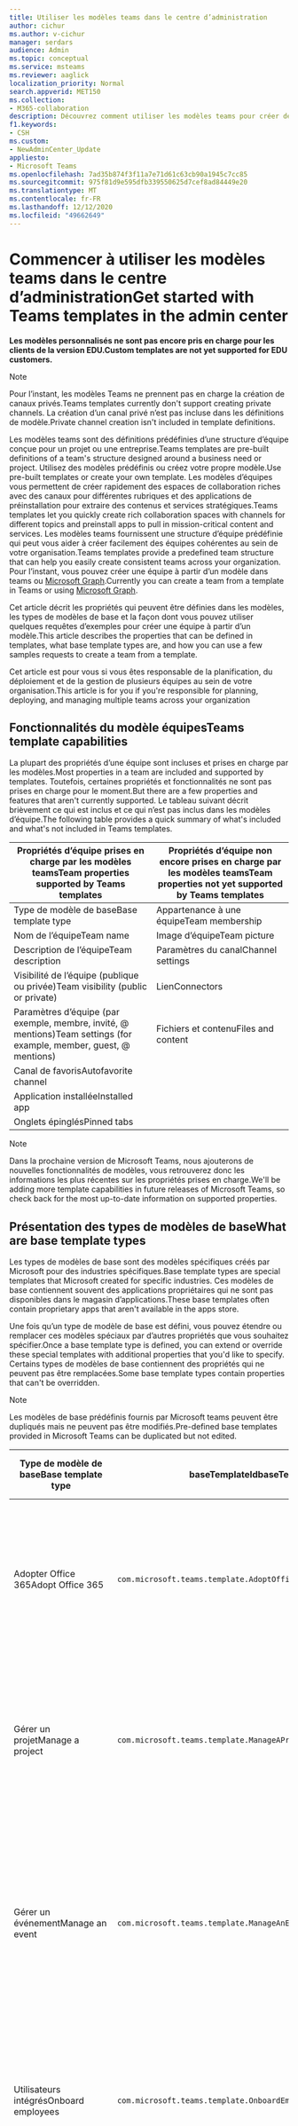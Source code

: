 ```yaml
---
title: Utiliser les modèles teams dans le centre d’administration
author: cichur
ms.author: v-cichur
manager: serdars
audience: Admin
ms.topic: conceptual
ms.service: msteams
ms.reviewer: aaglick
localization_priority: Normal
search.appverid: MET150
ms.collection:
- M365-collaboration
description: Découvrez comment utiliser les modèles teams pour créer des espaces de collaboration avec des canaux pour différentes rubriques utilisant des modèles préinstallés.
f1.keywords:
- CSH
ms.custom:
- NewAdminCenter_Update
appliesto:
- Microsoft Teams
ms.openlocfilehash: 7ad35b874f3f11a7e71d61c63cb90a1945c7cc85
ms.sourcegitcommit: 975f81d9e595dfb339550625d7cef8ad84449e20
ms.translationtype: MT
ms.contentlocale: fr-FR
ms.lasthandoff: 12/12/2020
ms.locfileid: "49662649"
---
```

# <a name="get-started-with-teams-templates-in-the-admin-center"></a><span data-ttu-id="7ae90-103">Commencer à utiliser les modèles teams dans le centre d’administration</span><span class="sxs-lookup"><span data-stu-id="7ae90-103">Get started with Teams templates in the admin center</span></span>

<span data-ttu-id="7ae90-104">**Les modèles personnalisés ne sont pas encore pris en charge pour les clients de la version EDU.**</span><span class="sxs-lookup"><span data-stu-id="7ae90-104">**Custom templates are not yet supported for EDU customers.**</span></span>

> [!NOTE]
> <span data-ttu-id="7ae90-105">Pour l’instant, les modèles Teams ne prennent pas en charge la création de canaux privés.</span><span class="sxs-lookup"><span data-stu-id="7ae90-105">Teams templates currently don't support creating private channels.</span></span> <span data-ttu-id="7ae90-106">La création d’un canal privé n’est pas incluse dans les définitions de modèle.</span><span class="sxs-lookup"><span data-stu-id="7ae90-106">Private channel creation isn't included in template definitions.</span></span>

<span data-ttu-id="7ae90-107">Les modèles teams sont des définitions prédéfinies d’une structure d’équipe conçue pour un projet ou une entreprise.</span><span class="sxs-lookup"><span data-stu-id="7ae90-107">Teams templates are pre-built definitions of a team's structure designed around a business need or project.</span></span> <span data-ttu-id="7ae90-108">Utilisez des modèles prédéfinis ou créez votre propre modèle.</span><span class="sxs-lookup"><span data-stu-id="7ae90-108">Use pre-built templates or create your own template.</span></span> <span data-ttu-id="7ae90-109">Les modèles d’équipes vous permettent de créer rapidement des espaces de collaboration riches avec des canaux pour différentes rubriques et des applications de préinstallation pour extraire des contenus et services stratégiques.</span><span class="sxs-lookup"><span data-stu-id="7ae90-109">Teams templates let you quickly create rich collaboration spaces with channels for different topics and preinstall apps to pull in mission-critical content and services.</span></span> <span data-ttu-id="7ae90-110">Les modèles teams fournissent une structure d’équipe prédéfinie qui peut vous aider à créer facilement des équipes cohérentes au sein de votre organisation.</span><span class="sxs-lookup"><span data-stu-id="7ae90-110">Teams templates provide a predefined team structure that can help you easily create consistent teams across your organization.</span></span> <span data-ttu-id="7ae90-111">Pour l’instant, vous pouvez créer une équipe à partir d’un modèle dans teams ou [Microsoft Graph](get-started-with-teams-templates.md).</span><span class="sxs-lookup"><span data-stu-id="7ae90-111">Currently you can create a team from a template in Teams or using [Microsoft Graph](get-started-with-teams-templates.md).</span></span>

<span data-ttu-id="7ae90-112">Cet article décrit les propriétés qui peuvent être définies dans les modèles, les types de modèles de base et la façon dont vous pouvez utiliser quelques requêtes d’exemples pour créer une équipe à partir d’un modèle.</span><span class="sxs-lookup"><span data-stu-id="7ae90-112">This article describes the properties that can be defined in templates, what base template types are, and how you can use a few samples requests to create a team from a template.</span></span>

<span data-ttu-id="7ae90-113">Cet article est pour vous si vous êtes responsable de la planification, du déploiement et de la gestion de plusieurs équipes au sein de votre organisation.</span><span class="sxs-lookup"><span data-stu-id="7ae90-113">This article is for you if you're responsible for planning, deploying, and managing multiple teams across your organization</span></span>

## <a name="teams-template-capabilities"></a><span data-ttu-id="7ae90-114">Fonctionnalités du modèle équipes</span><span class="sxs-lookup"><span data-stu-id="7ae90-114">Teams template capabilities</span></span>

<span data-ttu-id="7ae90-115">La plupart des propriétés d’une équipe sont incluses et prises en charge par les modèles.</span><span class="sxs-lookup"><span data-stu-id="7ae90-115">Most properties in a team are included and supported by templates.</span></span> <span data-ttu-id="7ae90-116">Toutefois, certaines propriétés et fonctionnalités ne sont pas prises en charge pour le moment.</span><span class="sxs-lookup"><span data-stu-id="7ae90-116">But there are a few properties and features that aren't currently supported.</span></span> <span data-ttu-id="7ae90-117">Le tableau suivant décrit brièvement ce qui est inclus et ce qui n’est pas inclus dans les modèles d’équipe.</span><span class="sxs-lookup"><span data-stu-id="7ae90-117">The following table provides a quick summary of what's included and what's not included in Teams templates.</span></span>

| <span data-ttu-id="7ae90-118">**Propriétés d’équipe prises en charge par les modèles teams**</span><span class="sxs-lookup"><span data-stu-id="7ae90-118">**Team properties supported by Teams templates**</span></span> | <span data-ttu-id="7ae90-119">**Propriétés d’équipe non encore prises en charge par les modèles teams**</span><span class="sxs-lookup"><span data-stu-id="7ae90-119">**Team properties not yet supported by Teams templates**</span></span> |
| ------------------------------------------------ | -------------------------------------------------------- |
| <span data-ttu-id="7ae90-120">Type de modèle de base</span><span class="sxs-lookup"><span data-stu-id="7ae90-120">Base template type</span></span> | <span data-ttu-id="7ae90-121">Appartenance à une équipe</span><span class="sxs-lookup"><span data-stu-id="7ae90-121">Team membership</span></span> |
| <span data-ttu-id="7ae90-122">Nom de l’équipe</span><span class="sxs-lookup"><span data-stu-id="7ae90-122">Team name</span></span> | <span data-ttu-id="7ae90-123">Image d’équipe</span><span class="sxs-lookup"><span data-stu-id="7ae90-123">Team picture</span></span> |
| <span data-ttu-id="7ae90-124">Description de l’équipe</span><span class="sxs-lookup"><span data-stu-id="7ae90-124">Team description</span></span> | <span data-ttu-id="7ae90-125">Paramètres du canal</span><span class="sxs-lookup"><span data-stu-id="7ae90-125">Channel settings</span></span> |
| <span data-ttu-id="7ae90-126">Visibilité de l’équipe (publique ou privée)</span><span class="sxs-lookup"><span data-stu-id="7ae90-126">Team visibility (public or private)</span></span> | <span data-ttu-id="7ae90-127">Lien</span><span class="sxs-lookup"><span data-stu-id="7ae90-127">Connectors</span></span> |
| <span data-ttu-id="7ae90-128">Paramètres d’équipe (par exemple, membre, invité, @ mentions)</span><span class="sxs-lookup"><span data-stu-id="7ae90-128">Team settings (for example, member, guest, @ mentions)</span></span> | <span data-ttu-id="7ae90-129">Fichiers et contenu</span><span class="sxs-lookup"><span data-stu-id="7ae90-129">Files and content</span></span> |
| <span data-ttu-id="7ae90-130">Canal de favoris</span><span class="sxs-lookup"><span data-stu-id="7ae90-130">Autofavorite channel</span></span> | |
| <span data-ttu-id="7ae90-131">Application installée</span><span class="sxs-lookup"><span data-stu-id="7ae90-131">Installed app</span></span> | |
| <span data-ttu-id="7ae90-132">Onglets épinglés</span><span class="sxs-lookup"><span data-stu-id="7ae90-132">Pinned tabs</span></span> | |

> [!NOTE]
> <span data-ttu-id="7ae90-133">Dans la prochaine version de Microsoft Teams, nous ajouterons de nouvelles fonctionnalités de modèles, vous retrouverez donc les informations les plus récentes sur les propriétés prises en charge.</span><span class="sxs-lookup"><span data-stu-id="7ae90-133">We'll be adding more template capabilities in future releases of Microsoft Teams, so check back for the most up-to-date information on supported properties.</span></span>

## <a name="what-are-base-template-types"></a><span data-ttu-id="7ae90-134">Présentation des types de modèles de base</span><span class="sxs-lookup"><span data-stu-id="7ae90-134">What are base template types</span></span>

<span data-ttu-id="7ae90-135">Les types de modèles de base sont des modèles spécifiques créés par Microsoft pour des industries spécifiques.</span><span class="sxs-lookup"><span data-stu-id="7ae90-135">Base template types are special templates that Microsoft created for specific industries.</span></span> <span data-ttu-id="7ae90-136">Ces modèles de base contiennent souvent des applications propriétaires qui ne sont pas disponibles dans le magasin d’applications.</span><span class="sxs-lookup"><span data-stu-id="7ae90-136">These base templates often contain proprietary apps that aren't available in the apps store.</span></span>

<span data-ttu-id="7ae90-137">Une fois qu’un type de modèle de base est défini, vous pouvez étendre ou remplacer ces modèles spéciaux par d’autres propriétés que vous souhaitez spécifier.</span><span class="sxs-lookup"><span data-stu-id="7ae90-137">Once a base template type is defined, you can extend or override these special templates with additional properties that you'd like to specify.</span></span> <span data-ttu-id="7ae90-138">Certains types de modèles de base contiennent des propriétés qui ne peuvent pas être remplacées.</span><span class="sxs-lookup"><span data-stu-id="7ae90-138">Some base template types contain properties that can't be overridden.</span></span>

> [!NOTE]
> <span data-ttu-id="7ae90-139">Les modèles de base prédéfinis fournis par Microsoft teams peuvent être dupliqués mais ne peuvent pas être modifiés.</span><span class="sxs-lookup"><span data-stu-id="7ae90-139">Pre-defined base templates provided in Microsoft Teams can be duplicated but not edited.</span></span>

| <span data-ttu-id="7ae90-140">Type de modèle de base</span><span class="sxs-lookup"><span data-stu-id="7ae90-140">Base template type</span></span> | <span data-ttu-id="7ae90-141">baseTemplateId</span><span class="sxs-lookup"><span data-stu-id="7ae90-141">baseTemplateId</span></span> | <span data-ttu-id="7ae90-142">Propriétés fournies avec ce modèle de base</span><span class="sxs-lookup"><span data-stu-id="7ae90-142">Properties that come with this base template</span></span> |
| ------------------ | -------------- | ----------------------------------------------------- |
| <span data-ttu-id="7ae90-143">Adopter Office 365</span><span class="sxs-lookup"><span data-stu-id="7ae90-143">Adopt Office 365</span></span> |`com.microsoft.teams.template.AdoptOffice365`|  <span data-ttu-id="7ae90-144">Canaux</span><span class="sxs-lookup"><span data-stu-id="7ae90-144">Channels:</span></span> <ul><li><span data-ttu-id="7ae90-145">Général</span><span class="sxs-lookup"><span data-stu-id="7ae90-145">General</span></span></li> <li><span data-ttu-id="7ae90-146">Annonces</span><span class="sxs-lookup"><span data-stu-id="7ae90-146">Announcements</span></span></li> <li><span data-ttu-id="7ae90-147">Coin des champions</span><span class="sxs-lookup"><span data-stu-id="7ae90-147">Champions corner</span></span></li> <li><span data-ttu-id="7ae90-148">Formulaires d’équipe</span><span class="sxs-lookup"><span data-stu-id="7ae90-148">Team forms</span></span></li></ul> <span data-ttu-id="7ae90-149">Logiciels</span><span class="sxs-lookup"><span data-stu-id="7ae90-149">Apps:</span></span> <ul><li><span data-ttu-id="7ae90-150">Wiki</span><span class="sxs-lookup"><span data-stu-id="7ae90-150">Wiki</span></span></li>  <li><span data-ttu-id="7ae90-151">Calendrier</span><span class="sxs-lookup"><span data-stu-id="7ae90-151">Calendar</span></span></li> |
| <span data-ttu-id="7ae90-152">Gérer un projet</span><span class="sxs-lookup"><span data-stu-id="7ae90-152">Manage a project</span></span> |`com.microsoft.teams.template.ManageAProject`| <span data-ttu-id="7ae90-153">Canaux</span><span class="sxs-lookup"><span data-stu-id="7ae90-153">Channels:</span></span> <ul><li><span data-ttu-id="7ae90-154">Général</span><span class="sxs-lookup"><span data-stu-id="7ae90-154">General</span></span></li> <li><span data-ttu-id="7ae90-155">Annonces</span><span class="sxs-lookup"><span data-stu-id="7ae90-155">Announcements</span></span></li> <li><span data-ttu-id="7ae90-156">Ressources</span><span class="sxs-lookup"><span data-stu-id="7ae90-156">Resources</span></span></li> <li><span data-ttu-id="7ae90-157">Planification</span><span class="sxs-lookup"><span data-stu-id="7ae90-157">Planning</span></span></li></ul> <span data-ttu-id="7ae90-158">Logiciels</span><span class="sxs-lookup"><span data-stu-id="7ae90-158">Apps:</span></span><ul><li><span data-ttu-id="7ae90-159">Wiki</span><span class="sxs-lookup"><span data-stu-id="7ae90-159">Wiki</span></span></li><li><span data-ttu-id="7ae90-160">OneNote</span><span class="sxs-lookup"><span data-stu-id="7ae90-160">OneNote</span></span></li><li><span data-ttu-id="7ae90-161">Planificateur</span><span class="sxs-lookup"><span data-stu-id="7ae90-161">Planner</span></span></li><li><span data-ttu-id="7ae90-162">Reprend</span><span class="sxs-lookup"><span data-stu-id="7ae90-162">Lists</span></span></li>  </ul> |
| <span data-ttu-id="7ae90-163">Gérer un événement</span><span class="sxs-lookup"><span data-stu-id="7ae90-163">Manage an event</span></span>|`com.microsoft.teams.template.ManageAnEvent` | <span data-ttu-id="7ae90-164">Canaux</span><span class="sxs-lookup"><span data-stu-id="7ae90-164">Channels:</span></span> <ul><li><span data-ttu-id="7ae90-165">Général</span><span class="sxs-lookup"><span data-stu-id="7ae90-165">General</span></span></li> <li><span data-ttu-id="7ae90-166">Annonces</span><span class="sxs-lookup"><span data-stu-id="7ae90-166">Announcements</span></span></li> <li><span data-ttu-id="7ae90-167">Budget</span><span class="sxs-lookup"><span data-stu-id="7ae90-167">Budget</span></span></li> <li><span data-ttu-id="7ae90-168">Contenu</span><span class="sxs-lookup"><span data-stu-id="7ae90-168">Content</span></span></li><li><span data-ttu-id="7ae90-169">Logistique</span><span class="sxs-lookup"><span data-stu-id="7ae90-169">Logistics</span></span></li> <li><span data-ttu-id="7ae90-170">Planification</span><span class="sxs-lookup"><span data-stu-id="7ae90-170">Planning</span></span></li> <li> <span data-ttu-id="7ae90-171">Marketing et PR</span><span class="sxs-lookup"><span data-stu-id="7ae90-171">Marketing and PR</span></span></li></ul> <span data-ttu-id="7ae90-172">Logiciels</span><span class="sxs-lookup"><span data-stu-id="7ae90-172">Apps:</span></span><ul><li><span data-ttu-id="7ae90-173">Wiki</span><span class="sxs-lookup"><span data-stu-id="7ae90-173">Wiki</span></span></li><li><span data-ttu-id="7ae90-174">Associates</span><span class="sxs-lookup"><span data-stu-id="7ae90-174">Website</span></span></li> <li><span data-ttu-id="7ae90-175">YouTube</span><span class="sxs-lookup"><span data-stu-id="7ae90-175">YouTube</span></span></li> <li><span data-ttu-id="7ae90-176">Planificateur</span><span class="sxs-lookup"><span data-stu-id="7ae90-176">Planner</span></span></li> <li><span data-ttu-id="7ae90-177">OneNote</span><span class="sxs-lookup"><span data-stu-id="7ae90-177">OneNote</span></span></li></ul> |
|<span data-ttu-id="7ae90-178">Utilisateurs intégrés</span><span class="sxs-lookup"><span data-stu-id="7ae90-178">Onboard employees</span></span>|`com.microsoft.teams.template.OnboardEmployees` | <span data-ttu-id="7ae90-179">Canaux</span><span class="sxs-lookup"><span data-stu-id="7ae90-179">Channels:</span></span> <ul><li><span data-ttu-id="7ae90-180">Général</span><span class="sxs-lookup"><span data-stu-id="7ae90-180">General</span></span></li> <li><span data-ttu-id="7ae90-181">Annonces</span><span class="sxs-lookup"><span data-stu-id="7ae90-181">Announcements</span></span></li> <li><span data-ttu-id="7ae90-182">Discussions des employés</span><span class="sxs-lookup"><span data-stu-id="7ae90-182">Employee chat</span></span></li> <li><span data-ttu-id="7ae90-183">Formation</span><span class="sxs-lookup"><span data-stu-id="7ae90-183">Training</span></span></li></ul><span data-ttu-id="7ae90-184">Logiciels</span><span class="sxs-lookup"><span data-stu-id="7ae90-184">Apps:</span></span><ul><li><span data-ttu-id="7ae90-185">Wiki</span><span class="sxs-lookup"><span data-stu-id="7ae90-185">Wiki</span></span></li><li><span data-ttu-id="7ae90-186">Civile</span><span class="sxs-lookup"><span data-stu-id="7ae90-186">Communities</span></span></li><li><span data-ttu-id="7ae90-187">Planificateur</span><span class="sxs-lookup"><span data-stu-id="7ae90-187">Planner</span></span></li></ul>|
|<span data-ttu-id="7ae90-188">Organiser le support technique</span><span class="sxs-lookup"><span data-stu-id="7ae90-188">Organize help desk</span></span>| `com.microsoft.teams.template.OrganizeHelpDesk`|<span data-ttu-id="7ae90-189">Canaux</span><span class="sxs-lookup"><span data-stu-id="7ae90-189">Channels:</span></span><ul><li><span data-ttu-id="7ae90-190">Général</span><span class="sxs-lookup"><span data-stu-id="7ae90-190">General</span></span></li><li><span data-ttu-id="7ae90-191">Annonces</span><span class="sxs-lookup"><span data-stu-id="7ae90-191">Announcements</span></span></li><li><span data-ttu-id="7ae90-192">FAQ</span><span class="sxs-lookup"><span data-stu-id="7ae90-192">FAQ</span></span></li></ul><span data-ttu-id="7ae90-193">Logiciels</span><span class="sxs-lookup"><span data-stu-id="7ae90-193">Apps:</span></span><ul><li><span data-ttu-id="7ae90-194">Wiki</span><span class="sxs-lookup"><span data-stu-id="7ae90-194">Wiki</span></span></li><li><span data-ttu-id="7ae90-195">OneNote</span><span class="sxs-lookup"><span data-stu-id="7ae90-195">OneNote</span></span></li><li><span data-ttu-id="7ae90-196">Planificateur</span><span class="sxs-lookup"><span data-stu-id="7ae90-196">Planner</span></span> </li><li><span data-ttu-id="7ae90-197">Éloge</span><span class="sxs-lookup"><span data-stu-id="7ae90-197">Praise</span></span></li></ul> |
| <span data-ttu-id="7ae90-198">Collaborer sur les soins du patient</span><span class="sxs-lookup"><span data-stu-id="7ae90-198">Collaborate on patient care</span></span>| `healthcareWard`| <span data-ttu-id="7ae90-199">Canaux</span><span class="sxs-lookup"><span data-stu-id="7ae90-199">Channels:</span></span><ul><li><span data-ttu-id="7ae90-200">Général</span><span class="sxs-lookup"><span data-stu-id="7ae90-200">General</span></span></li><li><span data-ttu-id="7ae90-201">Annonces</span><span class="sxs-lookup"><span data-stu-id="7ae90-201">Announcements</span></span></li><li><span data-ttu-id="7ae90-202">Huddles</span><span class="sxs-lookup"><span data-stu-id="7ae90-202">Huddles</span></span></li><li><span data-ttu-id="7ae90-203">Négative</span><span class="sxs-lookup"><span data-stu-id="7ae90-203">Rounds</span></span></li><li><span data-ttu-id="7ae90-204">Spécifient</span><span class="sxs-lookup"><span data-stu-id="7ae90-204">Staffing</span></span></li><li><span data-ttu-id="7ae90-205">Formation</span><span class="sxs-lookup"><span data-stu-id="7ae90-205">Training</span></span></li></ul> <span data-ttu-id="7ae90-206">Logiciels</span><span class="sxs-lookup"><span data-stu-id="7ae90-206">Apps:</span></span> <ul><li><span data-ttu-id="7ae90-207">Wiki</span><span class="sxs-lookup"><span data-stu-id="7ae90-207">Wiki</span></span></li><li><span data-ttu-id="7ae90-208">Reprend</span><span class="sxs-lookup"><span data-stu-id="7ae90-208">Lists</span></span>  </li></ul>|
| <span data-ttu-id="7ae90-209">Collaborer sur une crise générale ou un événement</span><span class="sxs-lookup"><span data-stu-id="7ae90-209">Collaborate on global crisis or event</span></span> |`com.microsoft.teams.template.CollaborateOnAGlobalCrisisOrEvent`| <span data-ttu-id="7ae90-210">Canaux</span><span class="sxs-lookup"><span data-stu-id="7ae90-210">Channels:</span></span> <ul><li><span data-ttu-id="7ae90-211">Général</span><span class="sxs-lookup"><span data-stu-id="7ae90-211">General</span></span><li><span data-ttu-id="7ae90-212">Annonces</span><span class="sxs-lookup"><span data-stu-id="7ae90-212">Announcements</span></span></li><li><span data-ttu-id="7ae90-213">Actualité du monde</span><span class="sxs-lookup"><span data-stu-id="7ae90-213">World news</span></span></li><li><span data-ttu-id="7ae90-214">Continuité de l’activité</span><span class="sxs-lookup"><span data-stu-id="7ae90-214">Business continuity</span></span></li><li><span data-ttu-id="7ae90-215">Travail distant</span><span class="sxs-lookup"><span data-stu-id="7ae90-215">Remote working</span></span></li><li><span data-ttu-id="7ae90-216">Commes internes</span><span class="sxs-lookup"><span data-stu-id="7ae90-216">Internal comms</span></span></li><li><span data-ttu-id="7ae90-217">Commes externes</span><span class="sxs-lookup"><span data-stu-id="7ae90-217">External comms</span></span></li><li><span data-ttu-id="7ae90-218">Demande d’approbation</span><span class="sxs-lookup"><span data-stu-id="7ae90-218">Approvals request</span></span></li><li><span data-ttu-id="7ae90-219">Réclamations de clients</span><span class="sxs-lookup"><span data-stu-id="7ae90-219">Customer complaints</span></span></li><li><span data-ttu-id="7ae90-220">Complimenter</span><span class="sxs-lookup"><span data-stu-id="7ae90-220">Kudos</span></span></li><li><span data-ttu-id="7ae90-221">Mise à jour de la direction</span><span class="sxs-lookup"><span data-stu-id="7ae90-221">Executive update</span></span></li></ul><span data-ttu-id="7ae90-222">Logiciels</span><span class="sxs-lookup"><span data-stu-id="7ae90-222">Apps:</span></span> <ul><li><span data-ttu-id="7ae90-223">Éloge</span><span class="sxs-lookup"><span data-stu-id="7ae90-223">Praise</span></span></li><li><span data-ttu-id="7ae90-224">Wiki</span><span class="sxs-lookup"><span data-stu-id="7ae90-224">Wiki</span></span></li><li><span data-ttu-id="7ae90-225">Associates</span><span class="sxs-lookup"><span data-stu-id="7ae90-225">Website</span></span></li><li><span data-ttu-id="7ae90-226">Planificateur</span><span class="sxs-lookup"><span data-stu-id="7ae90-226">Planner</span></span></li></ul>|
|<span data-ttu-id="7ae90-227">Collaborer au sein d’une succursale bancaire</span><span class="sxs-lookup"><span data-stu-id="7ae90-227">Collaborate within a bank branch</span></span>| `com.microsoft.teams.template.CollaborateWithinABankBranch`|<span data-ttu-id="7ae90-228">Canaux</span><span class="sxs-lookup"><span data-stu-id="7ae90-228">Channels:</span></span> <ul><li><span data-ttu-id="7ae90-229">Général</span><span class="sxs-lookup"><span data-stu-id="7ae90-229">General</span></span><li><span data-ttu-id="7ae90-230">Annonces</span><span class="sxs-lookup"><span data-stu-id="7ae90-230">Announcements</span></span></li><li><span data-ttu-id="7ae90-231">Huddles</span><span class="sxs-lookup"><span data-stu-id="7ae90-231">Huddles</span></span></li><li><span data-ttu-id="7ae90-232">Réunions des clients</span><span class="sxs-lookup"><span data-stu-id="7ae90-232">Customer meetings</span></span></li><li><span data-ttu-id="7ae90-233">Demande d’approbation</span><span class="sxs-lookup"><span data-stu-id="7ae90-233">Approvals Request</span></span> </li><li><span data-ttu-id="7ae90-234">Conseils</span><span class="sxs-lookup"><span data-stu-id="7ae90-234">Coaching</span></span></li><li><span data-ttu-id="7ae90-235">Développement de compétences</span><span class="sxs-lookup"><span data-stu-id="7ae90-235">Skills development</span></span></li><li><span data-ttu-id="7ae90-236">Traitement des prêts</span><span class="sxs-lookup"><span data-stu-id="7ae90-236">Loan processing</span></span></li><li><span data-ttu-id="7ae90-237">Réclamations de clients</span><span class="sxs-lookup"><span data-stu-id="7ae90-237">Customer complaints</span></span></li><li><span data-ttu-id="7ae90-238">Complimenter</span><span class="sxs-lookup"><span data-stu-id="7ae90-238">Kudos</span></span></li><li><span data-ttu-id="7ae90-239">Outils amusants</span><span class="sxs-lookup"><span data-stu-id="7ae90-239">Fun stuff</span></span></li><li><span data-ttu-id="7ae90-240">Conformité</span><span class="sxs-lookup"><span data-stu-id="7ae90-240">Compliance</span></span></li></ul><span data-ttu-id="7ae90-241">Logiciels</span><span class="sxs-lookup"><span data-stu-id="7ae90-241">Apps:</span></span><ul><li><span data-ttu-id="7ae90-242">Éloge</span><span class="sxs-lookup"><span data-stu-id="7ae90-242">Praise</span></span> </li></ul>|
|<span data-ttu-id="7ae90-243">Coordonnées de la réponse d’incident</span><span class="sxs-lookup"><span data-stu-id="7ae90-243">Coordinate incident response</span></span>| `com.microsoft.teams.template.CoordinateIncidentResponse`|<span data-ttu-id="7ae90-244">Canaux</span><span class="sxs-lookup"><span data-stu-id="7ae90-244">Channels:</span></span> <ul><li><span data-ttu-id="7ae90-245">Général</span><span class="sxs-lookup"><span data-stu-id="7ae90-245">General</span></span><li><span data-ttu-id="7ae90-246">Annonces</span><span class="sxs-lookup"><span data-stu-id="7ae90-246">Announcements</span></span></li><li><span data-ttu-id="7ae90-247">Logistique</span><span class="sxs-lookup"><span data-stu-id="7ae90-247">Logistics</span></span></li><li><span data-ttu-id="7ae90-248">Planification</span><span class="sxs-lookup"><span data-stu-id="7ae90-248">Planning</span></span></li><li><span data-ttu-id="7ae90-249">Restaurer</span><span class="sxs-lookup"><span data-stu-id="7ae90-249">Recovery</span></span></li><li><span data-ttu-id="7ae90-250">Examiné</span><span class="sxs-lookup"><span data-stu-id="7ae90-250">Urgent</span></span></li></ul> <span data-ttu-id="7ae90-251">Logiciels</span><span class="sxs-lookup"><span data-stu-id="7ae90-251">Apps:</span></span> <ul><li><span data-ttu-id="7ae90-252">Wiki</span><span class="sxs-lookup"><span data-stu-id="7ae90-252">Wiki</span></span></li><li><span data-ttu-id="7ae90-253">Excel</span><span class="sxs-lookup"><span data-stu-id="7ae90-253">Excel</span></span></li><li><span data-ttu-id="7ae90-254">OneNote</span><span class="sxs-lookup"><span data-stu-id="7ae90-254">OneNote</span></span></li><li><span data-ttu-id="7ae90-255">SharePoint</span><span class="sxs-lookup"><span data-stu-id="7ae90-255">SharePoint</span></span></li><li><span data-ttu-id="7ae90-256">Planificateur</span><span class="sxs-lookup"><span data-stu-id="7ae90-256">Planner</span></span></li></ul>|
|<span data-ttu-id="7ae90-257">Hôpital</span><span class="sxs-lookup"><span data-stu-id="7ae90-257">Hospital</span></span>| `healthcareHospital` |<span data-ttu-id="7ae90-258">Canaux</span><span class="sxs-lookup"><span data-stu-id="7ae90-258">Channels:</span></span> <ul><li><span data-ttu-id="7ae90-259">Général</span><span class="sxs-lookup"><span data-stu-id="7ae90-259">General</span></span></li><li><span data-ttu-id="7ae90-260">Annonces</span><span class="sxs-lookup"><span data-stu-id="7ae90-260">Announcements</span></span></li><li><span data-ttu-id="7ae90-261">Conformité</span><span class="sxs-lookup"><span data-stu-id="7ae90-261">Compliance</span></span></li><li><span data-ttu-id="7ae90-262">Privatives de Troie</span><span class="sxs-lookup"><span data-stu-id="7ae90-262">Custodial</span></span></li><li><span data-ttu-id="7ae90-263">Ressources humaines</span><span class="sxs-lookup"><span data-stu-id="7ae90-263">Human resources</span></span></li><li><span data-ttu-id="7ae90-264">Pharmaceutiques</span><span class="sxs-lookup"><span data-stu-id="7ae90-264">Pharmacy</span></span></li></ul> <span data-ttu-id="7ae90-265">Logiciels</span><span class="sxs-lookup"><span data-stu-id="7ae90-265">Apps:</span></span> <ul><li><span data-ttu-id="7ae90-266">Wiki</span><span class="sxs-lookup"><span data-stu-id="7ae90-266">Wiki</span></span></li><li><span data-ttu-id="7ae90-267">Reprend</span><span class="sxs-lookup"><span data-stu-id="7ae90-267">Lists</span></span>  </li></ul>|
|<span data-ttu-id="7ae90-268">Organiser un Store</span><span class="sxs-lookup"><span data-stu-id="7ae90-268">Organize a store</span></span>| `retailStore` |<span data-ttu-id="7ae90-269">Canaux</span><span class="sxs-lookup"><span data-stu-id="7ae90-269">Channels:</span></span> <ul><li><span data-ttu-id="7ae90-270">Général</span><span class="sxs-lookup"><span data-stu-id="7ae90-270">General</span></span><li><span data-ttu-id="7ae90-271">Remise du Shift</span><span class="sxs-lookup"><span data-stu-id="7ae90-271">Shift handoff</span></span></li><li><span data-ttu-id="7ae90-272">LMS</span><span class="sxs-lookup"><span data-stu-id="7ae90-272">Learning</span></span></li></ul> <span data-ttu-id="7ae90-273">Logiciels</span><span class="sxs-lookup"><span data-stu-id="7ae90-273">Apps:</span></span> <ul><li><span data-ttu-id="7ae90-274">Wiki</span><span class="sxs-lookup"><span data-stu-id="7ae90-274">Wiki</span></span></li><li><span data-ttu-id="7ae90-275">Planificateur</span><span class="sxs-lookup"><span data-stu-id="7ae90-275">Planner</span></span></li></ul>|
|<span data-ttu-id="7ae90-276">Qualité et sécurité</span><span class="sxs-lookup"><span data-stu-id="7ae90-276">Quality and safety</span></span> |`com.microsoft.teams.template.QualitySafety`|<span data-ttu-id="7ae90-277">Canaux</span><span class="sxs-lookup"><span data-stu-id="7ae90-277">Channels:</span></span> <ul><li><span data-ttu-id="7ae90-278">Général</span><span class="sxs-lookup"><span data-stu-id="7ae90-278">General</span></span><li><span data-ttu-id="7ae90-279">Annonces</span><span class="sxs-lookup"><span data-stu-id="7ae90-279">Announcements</span></span></li><li><span data-ttu-id="7ae90-280">Ligne 1</span><span class="sxs-lookup"><span data-stu-id="7ae90-280">Line 1</span></span></li><li><span data-ttu-id="7ae90-281">Ligne 2</span><span class="sxs-lookup"><span data-stu-id="7ae90-281">Line 2</span></span></li><li><span data-ttu-id="7ae90-282">Ligne 3</span><span class="sxs-lookup"><span data-stu-id="7ae90-282">Line 3</span></span></li><li><span data-ttu-id="7ae90-283">Technologique</span><span class="sxs-lookup"><span data-stu-id="7ae90-283">Safety</span></span></li><li><span data-ttu-id="7ae90-284">Formation</span><span class="sxs-lookup"><span data-stu-id="7ae90-284">Training</span></span></li><li><span data-ttu-id="7ae90-285">Tarification</span><span class="sxs-lookup"><span data-stu-id="7ae90-285">Maintenance</span></span></li><li><span data-ttu-id="7ae90-286">Outils amusants</span><span class="sxs-lookup"><span data-stu-id="7ae90-286">Fun stuff</span></span></li></ul> <span data-ttu-id="7ae90-287">Logiciels</span><span class="sxs-lookup"><span data-stu-id="7ae90-287">Apps:</span></span> <ul><li><span data-ttu-id="7ae90-288">Wiki</span><span class="sxs-lookup"><span data-stu-id="7ae90-288">Wiki</span></span></li><li><span data-ttu-id="7ae90-289">Planificateur</span><span class="sxs-lookup"><span data-stu-id="7ae90-289">Planner</span></span></li></ul>|
|<span data-ttu-id="7ae90-290">Collaboration avec le responsable commercial</span><span class="sxs-lookup"><span data-stu-id="7ae90-290">Retail - manager collaboration</span></span>| `retailManagerCollaboration` |<span data-ttu-id="7ae90-291">Canaux</span><span class="sxs-lookup"><span data-stu-id="7ae90-291">Channels:</span></span> <ul><li><span data-ttu-id="7ae90-292">Général</span><span class="sxs-lookup"><span data-stu-id="7ae90-292">General</span></span><li><span data-ttu-id="7ae90-293">Opérations</span><span class="sxs-lookup"><span data-stu-id="7ae90-293">Operations</span></span></li><li><span data-ttu-id="7ae90-294">LMS</span><span class="sxs-lookup"><span data-stu-id="7ae90-294">Learning</span></span></li></ul> <span data-ttu-id="7ae90-295">Logiciels</span><span class="sxs-lookup"><span data-stu-id="7ae90-295">Apps:</span></span> <ul><li><span data-ttu-id="7ae90-296">Wiki</span><span class="sxs-lookup"><span data-stu-id="7ae90-296">Wiki</span></span></li><li><span data-ttu-id="7ae90-297">Planificateur</span><span class="sxs-lookup"><span data-stu-id="7ae90-297">Planner</span></span></li></ul>|
||||

<span data-ttu-id="7ae90-298">Pour plus d’informations sur les catégories de modèles, voir les catégories suivantes :</span><span class="sxs-lookup"><span data-stu-id="7ae90-298">For more information about the template categories, see the following categories:</span></span>

- [<span data-ttu-id="7ae90-299">Modèles financiers</span><span class="sxs-lookup"><span data-stu-id="7ae90-299">Financial templates</span></span>](financial-teams-templates-in-the-admin-console.md)
- [<span data-ttu-id="7ae90-300">Modèles généraux</span><span class="sxs-lookup"><span data-stu-id="7ae90-300">General templates</span></span>](general-teams-templates-in-the-admin-console.md)
- [<span data-ttu-id="7ae90-301">Modèles gouvernementaux</span><span class="sxs-lookup"><span data-stu-id="7ae90-301">Government templates</span></span>](government-teams-templates-in-the-admin-console.md)
- [<span data-ttu-id="7ae90-302">Modèles de soins de santé</span><span class="sxs-lookup"><span data-stu-id="7ae90-302">Healthcare templates</span></span>](expand-teams-across-your-org/healthcare/healthcare-templates-admin-console.md)
- [<span data-ttu-id="7ae90-303">Modèles de fabrication</span><span class="sxs-lookup"><span data-stu-id="7ae90-303">Manufacturing templates</span></span>](manufacturing-teams-templates-in-the-admin-console.md)
- [<span data-ttu-id="7ae90-304">Modèles commerciaux</span><span class="sxs-lookup"><span data-stu-id="7ae90-304">Retail templates</span></span>](retail-teams-templates-in-the-admin-console.md)

## <a name="template-size-limits"></a><span data-ttu-id="7ae90-305">Limites de taille de modèle</span><span class="sxs-lookup"><span data-stu-id="7ae90-305">Template size limits</span></span>

<span data-ttu-id="7ae90-306">Les modèles sont limités à un nombre déterminé de canaux, d’onglets et d’applications.</span><span class="sxs-lookup"><span data-stu-id="7ae90-306">Templates are limited to a specific number of channels, tabs, and apps.</span></span>

 > [!Note]
 > <span data-ttu-id="7ae90-307">Vous pouvez ajouter d’autres canaux, onglets et applications à l’équipe après leur création à partir d’un modèle.</span><span class="sxs-lookup"><span data-stu-id="7ae90-307">You can add more channels, tabs, and apps to the team after it's been created from a template.</span></span>

|<span data-ttu-id="7ae90-308">Fonctionnalité</span><span class="sxs-lookup"><span data-stu-id="7ae90-308">Feature</span></span> | <span data-ttu-id="7ae90-309">Plafond</span><span class="sxs-lookup"><span data-stu-id="7ae90-309">Limit</span></span>|
|-|-|
|<span data-ttu-id="7ae90-310">Canaux par modèle</span><span class="sxs-lookup"><span data-stu-id="7ae90-310">Channels per template</span></span> | <span data-ttu-id="7ae90-311">0,15</span><span class="sxs-lookup"><span data-stu-id="7ae90-311">15</span></span> |
|<span data-ttu-id="7ae90-312">Onglets par canal dans un modèle</span><span class="sxs-lookup"><span data-stu-id="7ae90-312">Tabs per channel in a template</span></span> | <span data-ttu-id="7ae90-313">CX3-20</span><span class="sxs-lookup"><span data-stu-id="7ae90-313">20</span></span> |
|<span data-ttu-id="7ae90-314">Applications par modèle</span><span class="sxs-lookup"><span data-stu-id="7ae90-314">Apps per template</span></span> | <span data-ttu-id="7ae90-315">50</span><span class="sxs-lookup"><span data-stu-id="7ae90-315">50</span></span>|
|||

<span data-ttu-id="7ae90-316">Pour plus d’informations [, voir limites et spécifications de teams](limits-specifications-teams.md) .</span><span class="sxs-lookup"><span data-stu-id="7ae90-316">See [Limits and specifications of Teams](limits-specifications-teams.md) for more information.</span></span>

## <a name="related-topics"></a><span data-ttu-id="7ae90-317">Sujets associés</span><span class="sxs-lookup"><span data-stu-id="7ae90-317">Related topics</span></span>

- [<span data-ttu-id="7ae90-318">Créer un modèle d’équipe personnalisé</span><span class="sxs-lookup"><span data-stu-id="7ae90-318">Create a custom team template</span></span>](create-a-team-template.md)
- [<span data-ttu-id="7ae90-319">Créer un modèle d’équipe à partir d’un modèle d’équipe existant</span><span class="sxs-lookup"><span data-stu-id="7ae90-319">Create a team template from an existing team template</span></span>](create-template-from-existing-template.md)
- [<span data-ttu-id="7ae90-320">Créer un modèle à partir d’une équipe existante</span><span class="sxs-lookup"><span data-stu-id="7ae90-320">Create a template from an existing team</span></span>](create-template-from-existing-team.md)
